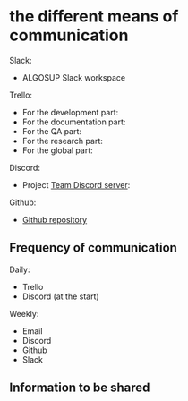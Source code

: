 
# the different means of communication

Slack:

- ALGOSUP Slack workspace

Trello:

- For the development part:
- For the documentation part:
- For the QA part:
- For the research part:
- For the global part:

Discord:

- Project [Team Discord server](https://discord.gg/maxKR4WR):

Github:

- [Github repository](https://github.com/algosup/2022-2023-project-4-game-design-Team-1)

## Frequency of communication

Daily:

- Trello
- Discord (at the start)

Weekly:

- Email
- Discord
- Github
- Slack

## Information to be shared

<!-- Progression of the project
- Task assignment
- Task completion
- Functionnal specification
- Technical specification --> 
